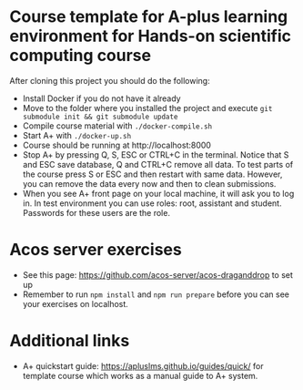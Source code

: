 # Course template for A-plus learning environment for Hands-on scientific computing course

After cloning this project you should do the following:
- Install Docker if you do not have it already
- Move to the folder where you installed the project and execute `git submodule init && git submodule update`
- Compile course material with `./docker-compile.sh`
- Start A+ with `./docker-up.sh`
- Course should be running at  http://localhost:8000
- Stop A+ by pressing Q, S, ESC or CTRL+C in the terminal. Notice that S and ESC save database, Q and CTRL+C remove all data. To test parts of the course press S or ESC and then restart with same data. However, you can remove the data every now and then to clean submissions. 
- When you see A+ front page on your local machine, it will ask you to log in. In test environment you can use roles: root, assistant and student. Passwords for these users are the role.

# Acos server exercises
- See this page: https://github.com/acos-server/acos-draganddrop to set up
- Remember to run `npm install` and `npm run prepare` before you can see your exercises on localhost.

# Additional links

- A+ quickstart guide: https://apluslms.github.io/guides/quick/ for template course which works as a manual guide to A+ system.
